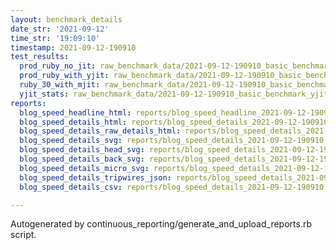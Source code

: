 ```yaml
---
layout: benchmark_details
date_str: '2021-09-12'
time_str: '19:09:10'
timestamp: 2021-09-12-190910
test_results:
  prod_ruby_no_jit: raw_benchmark_data/2021-09-12-190910_basic_benchmark_prod_ruby_no_jit.json
  prod_ruby_with_yjit: raw_benchmark_data/2021-09-12-190910_basic_benchmark_prod_ruby_with_yjit.json
  ruby_30_with_mjit: raw_benchmark_data/2021-09-12-190910_basic_benchmark_ruby_30_with_mjit.json
  yjit_stats: raw_benchmark_data/2021-09-12-190910_basic_benchmark_yjit_stats.json
reports:
  blog_speed_headline_html: reports/blog_speed_headline_2021-09-12-190910.html
  blog_speed_details_html: reports/blog_speed_details_2021-09-12-190910.html
  blog_speed_details_raw_details_html: reports/blog_speed_details_2021-09-12-190910.raw_details.html
  blog_speed_details_svg: reports/blog_speed_details_2021-09-12-190910.svg
  blog_speed_details_head_svg: reports/blog_speed_details_2021-09-12-190910.head.svg
  blog_speed_details_back_svg: reports/blog_speed_details_2021-09-12-190910.back.svg
  blog_speed_details_micro_svg: reports/blog_speed_details_2021-09-12-190910.micro.svg
  blog_speed_details_tripwires_json: reports/blog_speed_details_2021-09-12-190910.tripwires.json
  blog_speed_details_csv: reports/blog_speed_details_2021-09-12-190910.csv

---
```

Autogenerated by continuous_reporting/generate_and_upload_reports.rb script.
